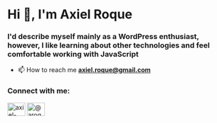 <h1 align="left">Hi 👋, I'm Axiel Roque</h1>
<h3 align="left">I'd describe myself mainly as a WordPress enthusiast, however, I like learning about other technologies and feel comfortable working with JavaScript</h3>

- 📫 How to reach me **axiel.roque@gmail.com**

<h3 align="left">Connect with me:</h3>
<p align="left">
<a href="https://linkedin.com/in/axiel-roque-castellano" target="blank"><img align="center" src="https://raw.githubusercontent.com/rahuldkjain/github-profile-readme-generator/master/src/images/icons/Social/linked-in-alt.svg" alt="axiel-roque-castellano" height="30" width="40" /></a>
<a href="https://instagram.com/@aroque77" target="blank"><img align="center" src="https://raw.githubusercontent.com/rahuldkjain/github-profile-readme-generator/master/src/images/icons/Social/instagram.svg" alt="@aroque77" height="30" width="40" /></a>
</p>


